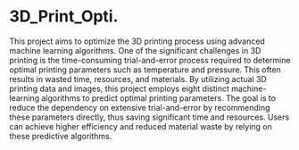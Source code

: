 # 3D_Print_Opti.
This project aims to optimize the 3D printing process using advanced machine learning algorithms.
One of the significant challenges in 3D printing is the time-consuming trial-and-error process required to determine optimal printing parameters such as temperature and pressure. This often results in wasted time, resources, and materials. By utilizing actual 3D printing data and images, this project employs eight distinct machine-learning algorithms to predict optimal printing parameters. The goal is to reduce the dependency on extensive trial-and-error by recommending these parameters directly, thus saving significant time and resources. Users can achieve higher efficiency and reduced material waste by relying on these predictive algorithms.
